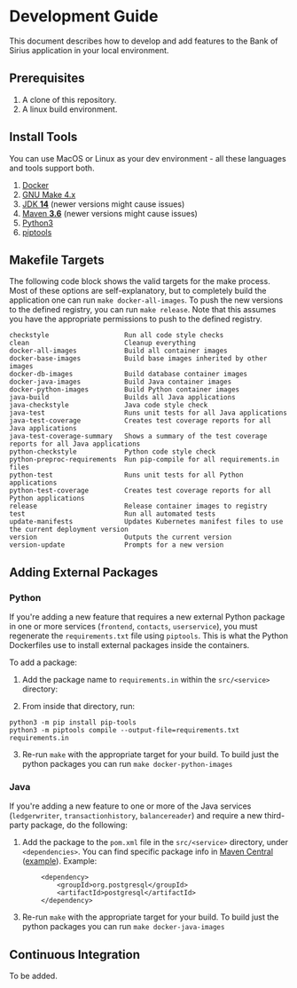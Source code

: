 # Development Guide

This document describes how to develop and add features to the Bank of Sirius application in your local environment. 

## Prerequisites 

1. A clone of this repository.
2. A linux build environment.

## Install Tools 

You can use MacOS or Linux as your dev environment - all these languages and tools support both. 

1. [Docker](https://www.docker.com/products/docker-desktop) 
2. [GNU Make 4.x](https://www.gnu.org/software/make/)
5. [JDK **14**](https://www.oracle.com/java/technologies/javase/jdk14-archive-downloads.html) (newer versions might cause issues)
6. [Maven **3.6**](https://downloads.apache.org/maven/maven-3/) (newer versions might cause issues)
7. [Python3](https://www.python.org/downloads/)  
8. [piptools](https://pypi.org/project/pip-tools/)

## Makefile Targets

The following code block shows the valid targets for the make process. Most of these options are self-explanatory, but to completely build the application one can run `make docker-all-images`. To push the new versions to the defined registry, you can run `make release`. Note that this assumes you have the appropriate permissions to push to the defined registry.

```angular2html
checkstyle                   Run all code style checks
clean                        Cleanup everything
docker-all-images            Build all container images
docker-base-images           Build base images inherited by other images
docker-db-images             Build database container images
docker-java-images           Build Java container images
docker-python-images         Build Python container images
java-build                   Builds all Java applications
java-checkstyle              Java code style check
java-test                    Runs unit tests for all Java applications
java-test-coverage           Creates test coverage reports for all Java applications
java-test-coverage-summary   Shows a summary of the test coverage reports for all Java applications
python-checkstyle            Python code style check
python-preproc-requirements  Run pip-compile for all requirements.in files
python-test                  Runs unit tests for all Python applications
python-test-coverage         Creates test coverage reports for all Python applications
release                      Release container images to registry
test                         Run all automated tests
update-manifests             Updates Kubernetes manifest files to use the current deployment version
version                      Outputs the current version
version-update               Prompts for a new version
```

## Adding External Packages 

### Python 

If you're adding a new feature that requires a new external Python package in one or more services (`frontend`, `contacts`, `userservice`), you must regenerate the `requirements.txt` file using `piptools`. This is what the Python Dockerfiles use to install external packages inside the containers.

To add a package: 

1. Add the package name to `requirements.in` within the `src/<service>` directory:

2. From inside that directory, run: 

```
python3 -m pip install pip-tools
python3 -m piptools compile --output-file=requirements.txt requirements.in
```

3. Re-run `make` with the appropriate target for your build. To build just the python packages you can run `make docker-python-images`


### Java 

If you're adding a new feature to one or more of the Java services (`ledgerwriter`, `transactionhistory`, `balancereader`) and require a new third-party package, do the following:  

1. Add the package to the `pom.xml` file in the `src/<service>` directory, under `<dependencies>`. You can find specific package info in [Maven Central](https://search.maven.org/) ([example](https://search.maven.org/artifact/org.postgresql/postgresql/42.2.16.jre7/jar)). Example: 

```
        <dependency>
            <groupId>org.postgresql</groupId>
            <artifactId>postgresql</artifactId>
        </dependency>
```
3. Re-run `make` with the appropriate target for your build. To build just the python packages you can run `make docker-java-images`


## Continuous Integration

To be added.
